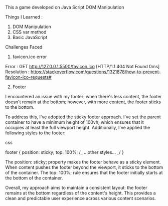 This a game developed on Java Script DOM Manipulation

Things I Learned :

1. DOM Manipulation
2. CSS var method
3. Basic JavaScript

Challenges Faced

1. favicon.ico error

Error : GET
http://127.0.0.1:5500/favicon.ico
[HTTP/1.1 404 Not Found 0ms]
Resolution :
https://stackoverflow.com/questions/1321878/how-to-prevent-favicon-ico-requests#

2. Footer

I encountered an issue with my footer: when there's less content, the footer doesn't remain at the bottom; however, with more content, the footer sticks to the bottom.

To address this, I've adopted the sticky footer approach. I've set the parent container to have a minimum height of 100vh, which ensures that it occupies at least the full viewport height. Additionally, I've applied the following styles to the footer:

css

footer {
position: sticky;
top: 100%;
/_ ...other styles... _/
}

The position: sticky; property makes the footer behave as a sticky element. When content pushes the footer beyond the viewport, it sticks to the bottom of the container. The top: 100%; rule ensures that the footer initially starts at the bottom of the container.

Overall, my approach aims to maintain a consistent layout: the footer remains at the bottom regardless of the content's height. This provides a clean and predictable user experience across various content scenarios.
